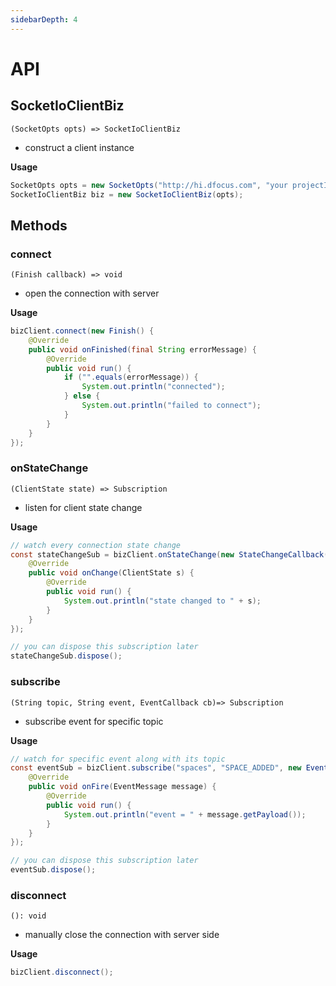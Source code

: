 ```yaml
---
sidebarDepth: 4
---
```


# API

## SocketIoClientBiz

`(SocketOpts opts) => SocketIoClientBiz`

- construct a client instance

**Usage**

```java
SocketOpts opts = new SocketOpts("http://hi.dfocus.com", "your projectId", "your token");
SocketIoClientBiz biz = new SocketIoClientBiz(opts);
```

## Methods

### connect

`(Finish callback) => void`

- open the connection with server

**Usage**

```java
bizClient.connect(new Finish() {
    @Override
    public void onFinished(final String errorMessage) {
        @Override
        public void run() {
            if ("".equals(errorMessage)) {
                System.out.println("connected");
            } else {
                System.out.println("failed to connect");
            }
        }
    }
});
```

### onStateChange

`(ClientState state) => Subscription`

- listen for client state change

**Usage**

```java
// watch every connection state change
const stateChangeSub = bizClient.onStateChange(new StateChangeCallback() {
    @Override
    public void onChange(ClientState s) {
        @Override
        public void run() {
            System.out.println("state changed to " + s);
        }
    }
});

// you can dispose this subscription later
stateChangeSub.dispose();
```

### subscribe

`(String topic, String event, EventCallback cb)=> Subscription`

- subscribe event for specific topic

**Usage**

```java
// watch for specific event along with its topic
const eventSub = bizClient.subscribe("spaces", "SPACE_ADDED", new EventCallback() {
    @Override
    public void onFire(EventMessage message) {
        @Override
        public void run() {
            System.out.println("event = " + message.getPayload());
        }
    }
});

// you can dispose this subscription later
eventSub.dispose();
```

### disconnect

`(): void`

- manually close the connection with server side

**Usage**

```java
bizClient.disconnect();
```
